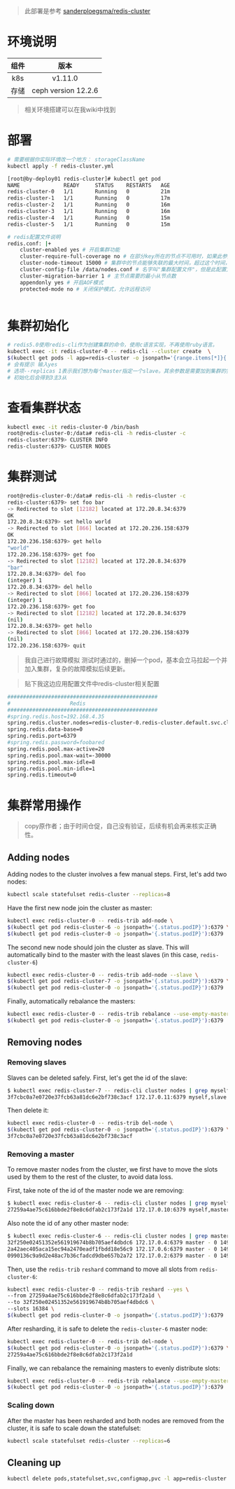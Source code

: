 > 此部署是参考 [sanderploegsma/redis-cluster](https://github.com/sanderploegsma/redis-cluster)
# 环境说明
组件|版本
:---:|:---: 
k8s|v1.11.0
存储|ceph version 12.2.6
> 相关环境搭建可以在我wiki中找到

# 部署
```bash
# 需要根据你实际环境改一个地方： storageClassName
kubectl apply -f redis-cluster.yml

[root@by-deploy01 redis-cluster]# kubectl get pod
NAME              READY     STATUS    RESTARTS   AGE
redis-cluster-0   1/1       Running   0          21m
redis-cluster-1   1/1       Running   0          17m
redis-cluster-2   1/1       Running   0          16m
redis-cluster-3   1/1       Running   0          16m
redis-cluster-4   1/1       Running   0          15m
redis-cluster-5   1/1       Running   0          15m

# redis配置文件说明
redis.conf: |+
    cluster-enabled yes # 开启集群功能
    cluster-require-full-coverage no # 在部分key所在的节点不可用时，如果此参数设置为"yes"(默认值), 则整个集群停止接受操作；如果此参数设置为”no”，则集群依然为可达节点上的key提供读操作。
    cluster-node-timeout 15000 # 集群中的节点能够失联的最大时间，超过这个时间，该节点就会被认为故障，会进行迁移
    cluster-config-file /data/nodes.conf # 名字叫"集群配置文件"，但是此配置文件不能人工编辑，它是集群节点自动维护的文件，主要用于记录集群中有哪些节点、他们的状态以及一些持久化参数等，方便在重启时恢复这些状态。通常是在收到请求之后这个文件就会被更新。
    cluster-migration-barrier 1 # 主节点需要的最小从节点数
    appendonly yes # 开启AOF模式
    protected-mode no # 关闭保护模式，允许远程访问
    
```

# 集群初始化
```bash
# redis5.0使用redis-cli作为创建集群的命令，使用c语言实现，不再使用ruby语言。
kubectl exec -it redis-cluster-0 -- redis-cli --cluster create  \
$(kubectl get pods -l app=redis-cluster -o jsonpath='{range.items[*]}{.status.podIP}:6379 ') --cluster-replicas 1
# 会有提示 输入yes
# 选项--replicas 1表示我们想为每个master指定一个slave。其余参数是需要加到集群的实例地址。
# 初始化后会得到3主3从
```
# 查看集群状态
```bash
kubectl exec -it redis-cluster-0 /bin/bash
root@redis-cluster-0:/data# redis-cli -h redis-cluster -c
redis-cluster:6379> CLUSTER INFO
redis-cluster:6379> CLUSTER NODES
```
# 集群测试
```bash
root@redis-cluster-0:/data# redis-cli -h redis-cluster -c
redis-cluster:6379> set foo bar
-> Redirected to slot [12182] located at 172.20.8.34:6379
OK
172.20.8.34:6379> set hello world
-> Redirected to slot [866] located at 172.20.236.158:6379
OK
172.20.236.158:6379> get hello
"world"
172.20.236.158:6379> get foo
-> Redirected to slot [12182] located at 172.20.8.34:6379
"bar"
172.20.8.34:6379> del foo
(integer) 1
172.20.8.34:6379> del hello
-> Redirected to slot [866] located at 172.20.236.158:6379
(integer) 1
172.20.236.158:6379> get foo
-> Redirected to slot [12182] located at 172.20.8.34:6379
(nil)
172.20.8.34:6379> get hello
-> Redirected to slot [866] located at 172.20.236.158:6379
(nil)
172.20.236.158:6379> quit
```
> 我自己进行故障模拟 测试时通过的，删掉一个pod，基本会立马拉起一个并加入集群，复杂的故障模拟后续更新。

> 贴下我这边应用配置文件中redis-cluster相关配置
```bash
################################################
#                   Redis
################################################
#spring.redis.host=192.168.4.35
spring.redis.cluster.nodes=redis-cluster-0.redis-cluster.default.svc.cluster.local:6379,redis-cluster-1.redis-cluster.default.svc.cluster.local:6379,redis-cluster-2.redis-cluster.default.svc.cluster.local:6379,redis-cluster-3.redis-cluster.default.svc.cluster.local:6379,redis-cluster-4.redis-cluster.default.svc.cluster.local:6379,redis-cluster-5.redis-cluster.default.svc.cluster.local:6379
spring.redis.data-base=0
spring.redis.port=6379
#spring.redis.password=foobared
spring.redis.pool.max-active=20
spring.redis.pool.max-wait=-30000
spring.redis.pool.max-idle=8
spring.redis.pool.min-idle=1
spring.redis.timeout=0
```


# 集群常用操作
> copy原作者；由于时间仓促，自己没有验证，后续有机会再来核实正确性。
## Adding nodes
Adding nodes to the cluster involves a few manual steps. First, let's add two nodes:
``` bash
kubectl scale statefulset redis-cluster --replicas=8
```

Have the first new node join the cluster as master:
``` bash
kubectl exec redis-cluster-0 -- redis-trib add-node \
$(kubectl get pod redis-cluster-6 -o jsonpath='{.status.podIP}'):6379 \
$(kubectl get pod redis-cluster-0 -o jsonpath='{.status.podIP}'):6379
```

The second new node should join the cluster as slave. This will automatically bind to the master with the least slaves (in this case, `redis-cluster-6`)
``` bash
kubectl exec redis-cluster-0 -- redis-trib add-node --slave \
$(kubectl get pod redis-cluster-7 -o jsonpath='{.status.podIP}'):6379 \
$(kubectl get pod redis-cluster-0 -o jsonpath='{.status.podIP}'):6379
```

Finally, automatically rebalance the masters:
``` bash
kubectl exec redis-cluster-0 -- redis-trib rebalance --use-empty-masters \
$(kubectl get pod redis-cluster-0 -o jsonpath='{.status.podIP}'):6379
```

## Removing nodes

### Removing slaves
Slaves can be deleted safely. First, let's get the id of the slave:

``` bash
$ kubectl exec redis-cluster-7 -- redis-cli cluster nodes | grep myself
3f7cbc0a7e0720e37fcb63a81dc6e2bf738c3acf 172.17.0.11:6379 myself,slave 32f250e02451352e561919674b8b705aef4dbdc6 0 0 0 connected
```

Then delete it:
``` bash
kubectl exec redis-cluster-0 -- redis-trib del-node \
$(kubectl get pod redis-cluster-0 -o jsonpath='{.status.podIP}'):6379 \
3f7cbc0a7e0720e37fcb63a81dc6e2bf738c3acf
```

### Removing a master
To remove master nodes from the cluster, we first have to move the slots used by them to the rest of the cluster, to avoid data loss.

First, take note of the id of the master node we are removing:
``` bash
$ kubectl exec redis-cluster-6 -- redis-cli cluster nodes | grep myself
27259a4ae75c616bbde2f8e8c6dfab2c173f2a1d 172.17.0.10:6379 myself,master - 0 0 9 connected 0-1364 5461-6826 10923-12287
```

Also note the id of any other master node:
``` bash
$ kubectl exec redis-cluster-6 -- redis-cli cluster nodes | grep master | grep -v myself
32f250e02451352e561919674b8b705aef4dbdc6 172.17.0.4:6379 master - 0 1495120400893 2 connected 6827-10922
2a42aec405aca15ec94a2470eadf1fbdd18e56c9 172.17.0.6:6379 master - 0 1495120398342 8 connected 12288-16383
0990136c9a9d2e48ac7b36cfadcd9dbe657b2a72 172.17.0.2:6379 master - 0 1495120401395 1 connected 1365-5460
```

Then, use the `redis-trib` `reshard` command to move all slots from `redis-cluster-6`:
``` bash
kubectl exec redis-cluster-0 -- redis-trib reshard --yes \
--from 27259a4ae75c616bbde2f8e8c6dfab2c173f2a1d \
--to 32f250e02451352e561919674b8b705aef4dbdc6 \
--slots 16384 \
$(kubectl get pod redis-cluster-0 -o jsonpath='{.status.podIP}'):6379
```

After resharding, it is safe to delete the `redis-cluster-6` master node:
``` bash
kubectl exec redis-cluster-0 -- redis-trib del-node \
$(kubectl get pod redis-cluster-0 -o jsonpath='{.status.podIP}'):6379 \
27259a4ae75c616bbde2f8e8c6dfab2c173f2a1d
```

Finally, we can rebalance the remaining masters to evenly distribute slots:
``` bash
kubectl exec redis-cluster-0 -- redis-trib rebalance --use-empty-masters \
$(kubectl get pod redis-cluster-0 -o jsonpath='{.status.podIP}'):6379
```

### Scaling down
After the master has been resharded and both nodes are removed from the cluster, it is safe to scale down the statefulset:
``` bash
kubectl scale statefulset redis-cluster --replicas=6
```

## Cleaning up
``` bash
kubectl delete pods,statefulset,svc,configmap,pvc -l app=redis-cluster
```
